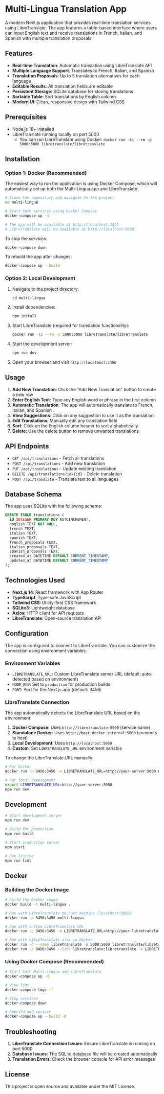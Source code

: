 # Multi-Lingua Translation App

A modern Next.js application that provides real-time translation services using LibreTranslate. The app features a table-based interface where users can input English text and receive translations in French, Italian, and Spanish with multiple translation proposals.

## Features

- **Real-time Translation**: Automatic translation using LibreTranslate API
- **Multiple Language Support**: Translates to French, Italian, and Spanish
- **Translation Proposals**: Up to 5 translation alternatives for each language
- **Editable Results**: All translation fields are editable
- **Persistent Storage**: SQLite database for storing translations
- **Sortable Table**: Sort translations by English column
- **Modern UI**: Clean, responsive design with Tailwind CSS

## Prerequisites

- Node.js 18+ installed
- LibreTranslate running locally on port 5000
  - You can run LibreTranslate using Docker: `docker run -ti --rm -p 5000:5000 libretranslate/libretranslate`

## Installation

### Option 1: Docker (Recommended)

The easiest way to run the application is using Docker Compose, which will automatically set up both the Multi-Lingua app and LibreTranslate:

```bash
# Clone the repository and navigate to the project
cd multi-lingua

# Start both services using Docker Compose
docker-compose up -d

# The app will be available at http://localhost:3456
# LibreTranslate will be available at http://localhost:5000
```

To stop the services:
```bash
docker-compose down
```

To rebuild the app after changes:
```bash
docker-compose up --build
```

### Option 2: Local Development

1. Navigate to the project directory:
   ```bash
   cd multi-lingua
   ```

2. Install dependencies:
   ```bash
   npm install
   ```

3. Start LibreTranslate (required for translation functionality):
   ```bash
   docker run -ti --rm -p 5000:5000 libretranslate/libretranslate
   ```

4. Start the development server:
   ```bash
   npm run dev
   ```

5. Open your browser and visit `http://localhost:3456`

## Usage

1. **Add New Translation**: Click the "Add New Translation" button to create a new row
2. **Enter English Text**: Type any English word or phrase in the first column
3. **Automatic Translation**: The app will automatically translate to French, Italian, and Spanish
4. **View Suggestions**: Click on any suggestion to use it as the translation
5. **Edit Translations**: Manually edit any translation field
6. **Sort**: Click on the English column header to sort alphabetically
7. **Delete**: Use the delete button to remove unwanted translations

## API Endpoints

- `GET /api/translations` - Fetch all translations
- `POST /api/translations` - Add new translation
- `PUT /api/translations` - Update existing translation
- `DELETE /api/translations?id={id}` - Delete translation
- `POST /api/translate` - Translate text to all languages

## Database Schema

The app uses SQLite with the following schema:

```sql
CREATE TABLE translations (
  id INTEGER PRIMARY KEY AUTOINCREMENT,
  english TEXT NOT NULL,
  french TEXT,
  italian TEXT,
  spanish TEXT,
  french_proposals TEXT,
  italian_proposals TEXT,
  spanish_proposals TEXT,
  created_at DATETIME DEFAULT CURRENT_TIMESTAMP,
  updated_at DATETIME DEFAULT CURRENT_TIMESTAMP
);
```

## Technologies Used

- **Next.js 14**: React framework with App Router
- **TypeScript**: Type-safe JavaScript
- **Tailwind CSS**: Utility-first CSS framework
- **SQLite3**: Lightweight database
- **Axios**: HTTP client for API requests
- **LibreTranslate**: Open-source translation API

## Configuration

The app is configured to connect to LibreTranslate. You can customize the connection using environment variables:

### Environment Variables

- `LIBRETRANSLATE_URL`: Custom LibreTranslate server URL (default: auto-detected based on environment)
- `NODE_ENV`: Set to `production` for production builds
- `PORT`: Port for the Next.js app (default: 3456)

### LibreTranslate Connection

The app automatically detects the LibreTranslate URL based on the environment:

1. **Docker Compose**: Uses `http://libretranslate:5000` (service name)
2. **Standalone Docker**: Uses `http://host.docker.internal:5000` (connects to host)
3. **Local Development**: Uses `http://localhost:5000`
4. **Custom**: Set `LIBRETRANSLATE_URL` environment variable

To change the LibreTranslate URL manually:

```bash
# For Docker
docker run -p 3456:3456 -e LIBRETRANSLATE_URL=http://your-server:5000 multi-lingua

# For local development
export LIBRETRANSLATE_URL=http://your-server:5000
npm run dev
```

## Development

```bash
# Start development server
npm run dev

# Build for production
npm run build

# Start production server
npm start

# Run linting
npm run lint
```

## Docker

### Building the Docker Image

```bash
# Build the Docker image
docker build -t multi-lingua .

# Run with LibreTranslate on host machine (localhost:5000)
docker run -p 3456:3456 multi-lingua

# Run with custom LibreTranslate URL
docker run -p 3456:3456 -e LIBRETRANSLATE_URL=http://your-libretranslate-server:5000 multi-lingua

# Run with LibreTranslate also in Docker
docker run -d --name libretranslate -p 5000:5000 libretranslate/libretranslate
docker run -p 3456:3456 --link libretranslate:libretranslate -e LIBRETRANSLATE_URL=http://libretranslate:5000 multi-lingua
```

### Using Docker Compose (Recommended)

```bash
# Start both Multi-Lingua and LibreTranslate
docker-compose up -d

# View logs
docker-compose logs -f

# Stop services
docker-compose down

# Rebuild and restart
docker-compose up --build -d
```

## Troubleshooting

1. **LibreTranslate Connection Issues**: Ensure LibreTranslate is running on port 5000
2. **Database Issues**: The SQLite database file will be created automatically
3. **Translation Errors**: Check the browser console for API error messages

## License

This project is open source and available under the MIT License.
